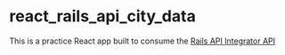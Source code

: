 # react_rails_api_city_data

This is a practice React app built to consume the [Rails API Integrator API](https://github.com/lortza/rails_api_integrator)


